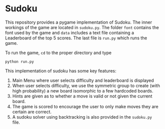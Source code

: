 # Sudoku
This repository provides a pygame implementation of Sudoku.
The inner workings of the game are located in ```sudoku.py```.
The folder ```font``` contains the font used by the game and ```data``` includes a text file containing a Leaderboard of the top 5 scores.
The last file is ```run.py``` which runs the game.

To run the game, ```cd``` to the proper directory and type

```python run.py```

This implementation of sudoku has some key features:
1. Main Menu where user selects difficulty and leaderboard is displayed
1. When user selects difficulty, we use the symmetric group to create (with high probability) a new board isomorphic to a few hardcoded boards.
1. Hints are given as to whether a move is valid or not given the current board.
1. The game is scored to encourage the user to only make moves they are certain are correct. 
1. A sudoku solver using backtracking is also provided in the ```sudoku.py``` file.
